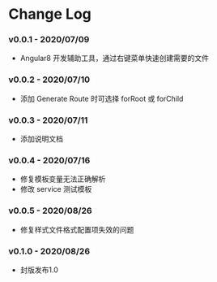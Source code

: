 # Change Log

### v0.0.1 - 2020/07/09

- Angular8 开发辅助工具，通过右键菜单快速创建需要的文件

### v0.0.2 - 2020/07/10

- 添加 Generate Route 时可选择 forRoot 或 forChild 

### v0.0.3 - 2020/07/11

- 添加说明文档

### v0.0.4 - 2020/07/16

- 修复模板变量无法正确解析
- 修改 service 测试模板

### v0.0.5 - 2020/08/26

- 修复样式文件格式配置项失效的问题

### v0.1.0 - 2020/08/26

- 封版发布1.0